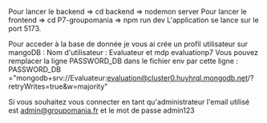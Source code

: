 Pour lancer le backend => cd backend => nodemon server
Pour lancer le frontend => cd P7-groupomania => npm run dev
L'application se lance sur le port 5173.

Pour acceder à la base de donnée je vous ai crée un profil utilisateur sur mangoDB : Nom d'utilisateur : Evaluateur et mdp evaluationp7
Vous pouvez remplacer la ligne PASSWORD_DB dans le fichier env par cette ligne :
PASSWORD_DB ="mongodb+srv://Evaluateur:evaluation@cluster0.huyhrql.mongodb.net/?retryWrites=true&w=majority"

Si vous souhaitez vous connecter en tant qu'administrateur l'email utilisé est admin@groupomania.fr et le mot de passe admin123
